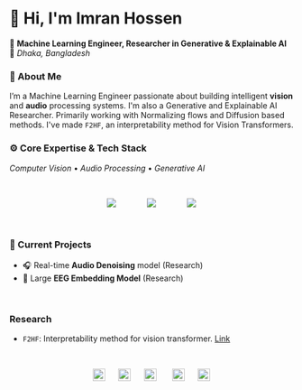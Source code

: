 # 👋 Hi, I'm **Imran Hossen**<br>
🔬 **Machine Learning Engineer, Researcher in Generative & Explainable AI**  
📍 *Dhaka, Bangladesh*


### 🧠 About Me  
I’m a Machine Learning Engineer passionate about building intelligent **vision** and **audio** processing systems. 
I'm also a Generative and Explainable AI Researcher. Primarily working with Normalizing flows and Diffusion based methods. I've made `F2HF`, an interpretability method for Vision Transformers. 
<br>

### ⚙️ Core Expertise & Tech Stack  
*Computer Vision* • *Audio Processing* • *Generative AI*

<br>
<p align="center">
  <img src="https://skillicons.dev/icons?i=python,cpp" />&nbsp;&nbsp;&nbsp;&nbsp;&nbsp;&nbsp;  &nbsp;&nbsp;&nbsp;&nbsp;&nbsp;&nbsp;
  <img src="https://skillicons.dev/icons?i=pytorch,tensorflow,opencv" />&nbsp;&nbsp;&nbsp;&nbsp;&nbsp;&nbsp;  &nbsp;&nbsp;&nbsp;&nbsp;&nbsp;&nbsp;
  <img src="https://skillicons.dev/icons?i=aws,django,docker" />
</p>

<br>

### 🚀 Current Projects  
- 🎧 Real-time **Audio Denoising** model (Research)  
- 🧠 Large **EEG Embedding Model** (Research)

<br>

### Research

- `F2HF`: Interpretability method for vision transformer. <a href="https://research.imranhossen.org/f2hf"> Link</a>

<br>



<p align="center">
  <a href="https://scholar.google.com/citations?user=YOUR_USER_ID"><img src="https://upload.wikimedia.org/wikipedia/commons/thumb/c/c7/Google_Scholar_logo.svg/1024px-Google_Scholar_logo.svg.png" alt="Google Scholar" height="22" /></a>&nbsp;&nbsp;&nbsp;&nbsp;&nbsp;
  <a href="https://orcid.org/0009-0002-4749-3079"><img src="https://upload.wikimedia.org/wikipedia/commons/thumb/0/06/ORCID_iD.svg/2048px-ORCID_iD.svg.png" alt="ORCID" height="22" /></a>&nbsp;&nbsp;&nbsp;&nbsp;&nbsp;
  <a href="mailto:mu.imran2002@gmail.com"><img src="https://upload.wikimedia.org/wikipedia/commons/4/4e/Gmail_Icon.png" alt="Gmail" height="22" /></a> &nbsp;&nbsp;&nbsp;&nbsp;&nbsp;
  <a href="https://linkedin.com/in/imrnh"><img src="https://upload.wikimedia.org/wikipedia/commons/c/ca/LinkedIn_logo_initials.png" alt="LinkedIn" height="22"/></a>&nbsp;&nbsp;&nbsp;&nbsp;&nbsp;
  <a href="https://huggingface.co/imrnh"><img src="https://huggingface.co/front/assets/huggingface_logo-noborder.svg" alt="HuggingFace" height="22" /></a>
</p>

